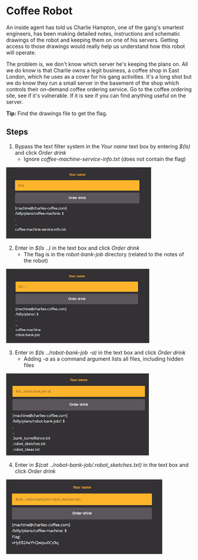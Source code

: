# Coffee Robot
An inside agent has told us Charlie Hampton, one of the gang's smartest engineers, has been making detailed notes, instructions and schematic drawings of the robot and keeping them on one of his servers. Getting access to those drawings would really help us understand how this robot will operate.

The problem is, we don't know which server he's keeping the plans on. All we do know is that Charlie owns a legit business, a coffee shop in East London, which he uses as a cover for his gang activities. It's a long shot but we do know they run a small server in the basement of the shop which controls their on-demand coffee ordering service. Go to the coffee ordering site, see if it's vulnerable. If it is see if you can find anything useful on the server.

**Tip:** Find the drawings file to get the flag.

## Steps
1. Bypass the text filter system in the *Your name* text box by entering *$(ls)* and click *Order drink*
    - Ignore *coffee-machine-service-info.txt* (does not contain the flag)

![list files](/assets/screenshots/hq-12-CoffeeRobot/step-1.png)

2. Enter in *$(ls ..)* in the text box and click *Order drink*
    - The flag is in the *robot-bank-job* directory (related to the notes of the robot)

![list directories](/assets/screenshots/hq-12-CoffeeRobot/step-2.png)

3. Enter in *$(ls ../robot-bank-job -a)* in the text box and click *Order drink*
    - Adding *-a* as a command argument lists all files, including hidden files

![list hidden files](/assets/screenshots/hq-12-CoffeeRobot/step-3.png)

4. Enter in *$(cat ../robot-bank-job/.robot_sketches.txt)* in the text box and click *Order drink*

![read robot drawings](/assets/screenshots/hq-12-CoffeeRobot/step-4.png)